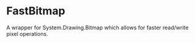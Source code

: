 # FastBitmap
A wrapper for System.Drawing.Bitmap which allows for faster read/write pixel operations.
